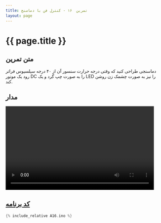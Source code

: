 ```yaml
---
title: تمرین  ۱۶ - کنترل فن با دماسنج
layout: page
---
```


# {{ page.title }}

## متن تمرین

دماسنجی طراحی کنید که وقتی درجه حرارت سنسور آن از ۴۰ درجه سیلسیوس فراتر رود یک موتور DC را به صورت چپ گرد و یک LED را نیز به صورت چشمک زن روشن کند.

## مدار

<video autoplay="autoplay" loop="loop" width="480" height="270">
<source src="video.mp4" type="video/mp4" />
<img src="picture.jpg" width="480" height="270" />
</video>

## [کد برنامه](A16.ino)

```c
{% include_relative A16.ino %}
```
